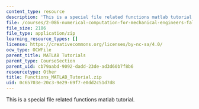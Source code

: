 ```yaml
---
content_type: resource
description: 'This is a special file related functions matlab tutorial. '
file: /courses/2-086-numerical-computation-for-mechanical-engineers-fall-2014/0c65703e20c39e2969f7e0dd2c51d7d8_Functions_MATLAB_Tutorial.zip
file_size: 2186
file_type: application/zip
learning_resource_types: []
license: https://creativecommons.org/licenses/by-nc-sa/4.0/
ocw_type: OCWFile
parent_title: MATLAB Tutorials
parent_type: CourseSection
parent_uid: cb79aabd-9092-dadd-23de-ad3d60b7f8b6
resourcetype: Other
title: Functions_MATLAB_Tutorial.zip
uid: 0c65703e-20c3-9e29-69f7-e0dd2c51d7d8
---
```

This is a special file related functions matlab tutorial. 